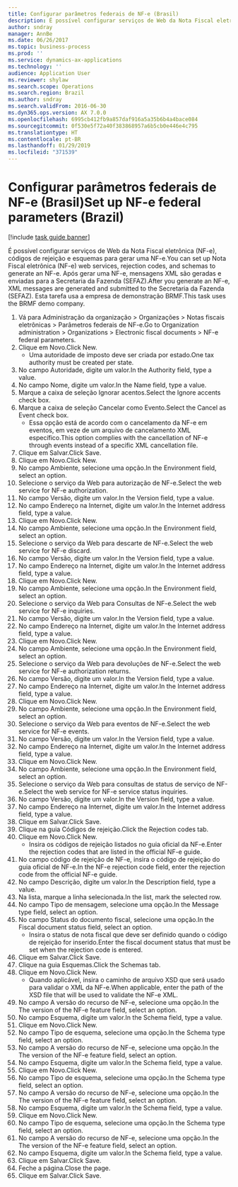 ```yaml
---
title: Configurar parâmetros federais de NF-e (Brasil)
description: É possível configurar serviços de Web da Nota Fiscal eletrônica (NF-e), códigos de rejeição e esquemas para gerar uma NF-e.
author: sndray
manager: AnnBe
ms.date: 06/26/2017
ms.topic: business-process
ms.prod: ''
ms.service: dynamics-ax-applications
ms.technology: ''
audience: Application User
ms.reviewer: shylaw
ms.search.scope: Operations
ms.search.region: Brazil
ms.author: sndray
ms.search.validFrom: 2016-06-30
ms.dyn365.ops.version: AX 7.0.0
ms.openlocfilehash: 6995cb412fb9a857daf916a5a35b6b4a4bace084
ms.sourcegitcommit: 0f530e5f72a40f383868957a6b5cb0e446e4c795
ms.translationtype: HT
ms.contentlocale: pt-BR
ms.lasthandoff: 01/29/2019
ms.locfileid: "371539"
---
```

# <a name="set-up-nf-e-federal-parameters-brazil"></a><span data-ttu-id="4e74e-103">Configurar parâmetros federais de NF-e (Brasil)</span><span class="sxs-lookup"><span data-stu-id="4e74e-103">Set up NF-e federal parameters (Brazil)</span></span>

[!include [task guide banner](../../includes/task-guide-banner.md)]

<span data-ttu-id="4e74e-104">É possível configurar serviços de Web da Nota Fiscal eletrônica (NF-e), códigos de rejeição e esquemas para gerar uma NF-e.</span><span class="sxs-lookup"><span data-stu-id="4e74e-104">You can set up Nota Fiscal eletrônica (NF-e) web services, rejection codes, and schemas to generate an NF-e.</span></span> <span data-ttu-id="4e74e-105">Após gerar uma NF-e, mensagens XML são geradas e enviadas para a Secretaria da Fazenda (SEFAZ).</span><span class="sxs-lookup"><span data-stu-id="4e74e-105">After you generate an NF-e, XML messages are generated and submitted to the Secretaria da Fazenda (SEFAZ).</span></span> <span data-ttu-id="4e74e-106">Esta tarefa usa a empresa de demonstração BRMF.</span><span class="sxs-lookup"><span data-stu-id="4e74e-106">This task uses the BRMF demo company.</span></span>



1. <span data-ttu-id="4e74e-107">Vá para Administração da organização > Organizações > Notas fiscais eletrônicas > Parâmetros federais de NF-e.</span><span class="sxs-lookup"><span data-stu-id="4e74e-107">Go to Organization administration > Organizations > Electronic fiscal documents > NF-e federal parameters.</span></span>
2. <span data-ttu-id="4e74e-108">Clique em Novo.</span><span class="sxs-lookup"><span data-stu-id="4e74e-108">Click New.</span></span>
    * <span data-ttu-id="4e74e-109">Uma autoridade de imposto deve ser criada por estado.</span><span class="sxs-lookup"><span data-stu-id="4e74e-109">One tax authority must be created per state.</span></span>  
3. <span data-ttu-id="4e74e-110">No campo Autoridade, digite um valor.</span><span class="sxs-lookup"><span data-stu-id="4e74e-110">In the Authority field, type a value.</span></span>
4. <span data-ttu-id="4e74e-111">No campo Nome, digite um valor.</span><span class="sxs-lookup"><span data-stu-id="4e74e-111">In the Name field, type a value.</span></span>
5. <span data-ttu-id="4e74e-112">Marque a caixa de seleção Ignorar acentos.</span><span class="sxs-lookup"><span data-stu-id="4e74e-112">Select the Ignore accents check box.</span></span>
6. <span data-ttu-id="4e74e-113">Marque a caixa de seleção Cancelar como Evento.</span><span class="sxs-lookup"><span data-stu-id="4e74e-113">Select the Cancel as Event check box.</span></span>
    * <span data-ttu-id="4e74e-114">Essa opção está de acordo com o cancelamento da NF-e em eventos, em veze de um arquivo de cancelamento XML específico.</span><span class="sxs-lookup"><span data-stu-id="4e74e-114">This option complies with the cancellation of NF-e through events instead of a specific XML cancellation file.</span></span>  
7. <span data-ttu-id="4e74e-115">Clique em Salvar.</span><span class="sxs-lookup"><span data-stu-id="4e74e-115">Click Save.</span></span>
8. <span data-ttu-id="4e74e-116">Clique em Novo.</span><span class="sxs-lookup"><span data-stu-id="4e74e-116">Click New.</span></span>
9. <span data-ttu-id="4e74e-117">No campo Ambiente, selecione uma opção.</span><span class="sxs-lookup"><span data-stu-id="4e74e-117">In the Environment field, select an option.</span></span>
10. <span data-ttu-id="4e74e-118">Selecione o serviço da Web para autorização de NF-e.</span><span class="sxs-lookup"><span data-stu-id="4e74e-118">Select the web service for NF-e authorization.</span></span>
11. <span data-ttu-id="4e74e-119">No campo Versão, digite um valor.</span><span class="sxs-lookup"><span data-stu-id="4e74e-119">In the Version field, type a value.</span></span>
12. <span data-ttu-id="4e74e-120">No campo Endereço na Internet, digite um valor.</span><span class="sxs-lookup"><span data-stu-id="4e74e-120">In the Internet address field, type a value.</span></span>
13. <span data-ttu-id="4e74e-121">Clique em Novo.</span><span class="sxs-lookup"><span data-stu-id="4e74e-121">Click New.</span></span>
14. <span data-ttu-id="4e74e-122">No campo Ambiente, selecione uma opção.</span><span class="sxs-lookup"><span data-stu-id="4e74e-122">In the Environment field, select an option.</span></span>
15. <span data-ttu-id="4e74e-123">Selecione o serviço da Web para descarte de NF-e.</span><span class="sxs-lookup"><span data-stu-id="4e74e-123">Select the web service for NF-e discard.</span></span>
16. <span data-ttu-id="4e74e-124">No campo Versão, digite um valor.</span><span class="sxs-lookup"><span data-stu-id="4e74e-124">In the Version field, type a value.</span></span>
17. <span data-ttu-id="4e74e-125">No campo Endereço na Internet, digite um valor.</span><span class="sxs-lookup"><span data-stu-id="4e74e-125">In the Internet address field, type a value.</span></span>
18. <span data-ttu-id="4e74e-126">Clique em Novo.</span><span class="sxs-lookup"><span data-stu-id="4e74e-126">Click New.</span></span>
19. <span data-ttu-id="4e74e-127">No campo Ambiente, selecione uma opção.</span><span class="sxs-lookup"><span data-stu-id="4e74e-127">In the Environment field, select an option.</span></span>
20. <span data-ttu-id="4e74e-128">Selecione o serviço da Web para Consultas de NF-e.</span><span class="sxs-lookup"><span data-stu-id="4e74e-128">Select the web service for NF-e inquiries.</span></span>
21. <span data-ttu-id="4e74e-129">No campo Versão, digite um valor.</span><span class="sxs-lookup"><span data-stu-id="4e74e-129">In the Version field, type a value.</span></span>
22. <span data-ttu-id="4e74e-130">No campo Endereço na Internet, digite um valor.</span><span class="sxs-lookup"><span data-stu-id="4e74e-130">In the Internet address field, type a value.</span></span>
23. <span data-ttu-id="4e74e-131">Clique em Novo.</span><span class="sxs-lookup"><span data-stu-id="4e74e-131">Click New.</span></span>
24. <span data-ttu-id="4e74e-132">No campo Ambiente, selecione uma opção.</span><span class="sxs-lookup"><span data-stu-id="4e74e-132">In the Environment field, select an option.</span></span>
25. <span data-ttu-id="4e74e-133">Selecione o serviço da Web para devoluções de NF-e.</span><span class="sxs-lookup"><span data-stu-id="4e74e-133">Select the web service for NF-e authorization returns.</span></span>
26. <span data-ttu-id="4e74e-134">No campo Versão, digite um valor.</span><span class="sxs-lookup"><span data-stu-id="4e74e-134">In the Version field, type a value.</span></span>
27. <span data-ttu-id="4e74e-135">No campo Endereço na Internet, digite um valor.</span><span class="sxs-lookup"><span data-stu-id="4e74e-135">In the Internet address field, type a value.</span></span>
28. <span data-ttu-id="4e74e-136">Clique em Novo.</span><span class="sxs-lookup"><span data-stu-id="4e74e-136">Click New.</span></span>
29. <span data-ttu-id="4e74e-137">No campo Ambiente, selecione uma opção.</span><span class="sxs-lookup"><span data-stu-id="4e74e-137">In the Environment field, select an option.</span></span>
30. <span data-ttu-id="4e74e-138">Selecione o serviço da Web para eventos de NF-e.</span><span class="sxs-lookup"><span data-stu-id="4e74e-138">Select the web service for NF-e events.</span></span>
31. <span data-ttu-id="4e74e-139">No campo Versão, digite um valor.</span><span class="sxs-lookup"><span data-stu-id="4e74e-139">In the Version field, type a value.</span></span>
32. <span data-ttu-id="4e74e-140">No campo Endereço na Internet, digite um valor.</span><span class="sxs-lookup"><span data-stu-id="4e74e-140">In the Internet address field, type a value.</span></span>
33. <span data-ttu-id="4e74e-141">Clique em Novo.</span><span class="sxs-lookup"><span data-stu-id="4e74e-141">Click New.</span></span>
34. <span data-ttu-id="4e74e-142">No campo Ambiente, selecione uma opção.</span><span class="sxs-lookup"><span data-stu-id="4e74e-142">In the Environment field, select an option.</span></span>
35. <span data-ttu-id="4e74e-143">Selecione o serviço da Web para consultas de status de serviço de NF-e.</span><span class="sxs-lookup"><span data-stu-id="4e74e-143">Select the web service for NF-e service status inquiries.</span></span>
36. <span data-ttu-id="4e74e-144">No campo Versão, digite um valor.</span><span class="sxs-lookup"><span data-stu-id="4e74e-144">In the Version field, type a value.</span></span>
37. <span data-ttu-id="4e74e-145">No campo Endereço na Internet, digite um valor.</span><span class="sxs-lookup"><span data-stu-id="4e74e-145">In the Internet address field, type a value.</span></span>
38. <span data-ttu-id="4e74e-146">Clique em Salvar.</span><span class="sxs-lookup"><span data-stu-id="4e74e-146">Click Save.</span></span>
39. <span data-ttu-id="4e74e-147">Clique na guia Códigos de rejeição.</span><span class="sxs-lookup"><span data-stu-id="4e74e-147">Click the Rejection codes tab.</span></span>
40. <span data-ttu-id="4e74e-148">Clique em Novo.</span><span class="sxs-lookup"><span data-stu-id="4e74e-148">Click New.</span></span>
    * <span data-ttu-id="4e74e-149">Insira os códigos de rejeição listados no guia oficial da NF-e.</span><span class="sxs-lookup"><span data-stu-id="4e74e-149">Enter the rejection codes that are listed in the official NF-e guide.</span></span>  
41. <span data-ttu-id="4e74e-150">No campo código de rejeição de NF-e, insira o código de rejeição do guia oficial de NF-e.</span><span class="sxs-lookup"><span data-stu-id="4e74e-150">In the NF-e rejection code field, enter the rejection code from the official NF-e guide.</span></span>
42. <span data-ttu-id="4e74e-151">No campo Descrição, digite um valor.</span><span class="sxs-lookup"><span data-stu-id="4e74e-151">In the Description field, type a value.</span></span>
43. <span data-ttu-id="4e74e-152">Na lista, marque a linha selecionada.</span><span class="sxs-lookup"><span data-stu-id="4e74e-152">In the list, mark the selected row.</span></span>
44. <span data-ttu-id="4e74e-153">No campo Tipo de mensagem, selecione uma opção.</span><span class="sxs-lookup"><span data-stu-id="4e74e-153">In the Message type field, select an option.</span></span>
45. <span data-ttu-id="4e74e-154">No campo Status do documento fiscal, selecione uma opção.</span><span class="sxs-lookup"><span data-stu-id="4e74e-154">In the Fiscal document status field, select an option.</span></span>
    * <span data-ttu-id="4e74e-155">Insira o status de nota fiscal que deve ser definido quando o código de rejeição for inserido.</span><span class="sxs-lookup"><span data-stu-id="4e74e-155">Enter the fiscal document status that must be set when the rejection code is entered.</span></span>  
46. <span data-ttu-id="4e74e-156">Clique em Salvar.</span><span class="sxs-lookup"><span data-stu-id="4e74e-156">Click Save.</span></span>
47. <span data-ttu-id="4e74e-157">Clique na guia Esquemas.</span><span class="sxs-lookup"><span data-stu-id="4e74e-157">Click the Schemas tab.</span></span>
48. <span data-ttu-id="4e74e-158">Clique em Novo.</span><span class="sxs-lookup"><span data-stu-id="4e74e-158">Click New.</span></span>
    * <span data-ttu-id="4e74e-159">Quando aplicável, insira o caminho de arquivo XSD que será usado para validar o XML da NF-e.</span><span class="sxs-lookup"><span data-stu-id="4e74e-159">When applicable, enter the path of the XSD file that will be used to validate the NF-e XML.</span></span>  
49. <span data-ttu-id="4e74e-160">No campo A versão do recurso de NF-e, selecione uma opção.</span><span class="sxs-lookup"><span data-stu-id="4e74e-160">In the The version of the NF-e feature field, select an option.</span></span>
50. <span data-ttu-id="4e74e-161">No campo Esquema, digite um valor.</span><span class="sxs-lookup"><span data-stu-id="4e74e-161">In the Schema field, type a value.</span></span>
51. <span data-ttu-id="4e74e-162">Clique em Novo.</span><span class="sxs-lookup"><span data-stu-id="4e74e-162">Click New.</span></span>
52. <span data-ttu-id="4e74e-163">No campo Tipo de esquema, selecione uma opção.</span><span class="sxs-lookup"><span data-stu-id="4e74e-163">In the Schema type field, select an option.</span></span>
53. <span data-ttu-id="4e74e-164">No campo A versão do recurso de NF-e, selecione uma opção.</span><span class="sxs-lookup"><span data-stu-id="4e74e-164">In the The version of the NF-e feature field, select an option.</span></span>
54. <span data-ttu-id="4e74e-165">No campo Esquema, digite um valor.</span><span class="sxs-lookup"><span data-stu-id="4e74e-165">In the Schema field, type a value.</span></span>
55. <span data-ttu-id="4e74e-166">Clique em Novo.</span><span class="sxs-lookup"><span data-stu-id="4e74e-166">Click New.</span></span>
56. <span data-ttu-id="4e74e-167">No campo Tipo de esquema, selecione uma opção.</span><span class="sxs-lookup"><span data-stu-id="4e74e-167">In the Schema type field, select an option.</span></span>
57. <span data-ttu-id="4e74e-168">No campo A versão do recurso de NF-e, selecione uma opção.</span><span class="sxs-lookup"><span data-stu-id="4e74e-168">In the The version of the NF-e feature field, select an option.</span></span>
58. <span data-ttu-id="4e74e-169">No campo Esquema, digite um valor.</span><span class="sxs-lookup"><span data-stu-id="4e74e-169">In the Schema field, type a value.</span></span>
59. <span data-ttu-id="4e74e-170">Clique em Novo.</span><span class="sxs-lookup"><span data-stu-id="4e74e-170">Click New.</span></span>
60. <span data-ttu-id="4e74e-171">No campo Tipo de esquema, selecione uma opção.</span><span class="sxs-lookup"><span data-stu-id="4e74e-171">In the Schema type field, select an option.</span></span>
61. <span data-ttu-id="4e74e-172">No campo A versão do recurso de NF-e, selecione uma opção.</span><span class="sxs-lookup"><span data-stu-id="4e74e-172">In the The version of the NF-e feature field, select an option.</span></span>
62. <span data-ttu-id="4e74e-173">No campo Esquema, digite um valor.</span><span class="sxs-lookup"><span data-stu-id="4e74e-173">In the Schema field, type a value.</span></span>
63. <span data-ttu-id="4e74e-174">Clique em Salvar.</span><span class="sxs-lookup"><span data-stu-id="4e74e-174">Click Save.</span></span>
64. <span data-ttu-id="4e74e-175">Feche a página.</span><span class="sxs-lookup"><span data-stu-id="4e74e-175">Close the page.</span></span>
65. <span data-ttu-id="4e74e-176">Clique em Salvar.</span><span class="sxs-lookup"><span data-stu-id="4e74e-176">Click Save.</span></span>

